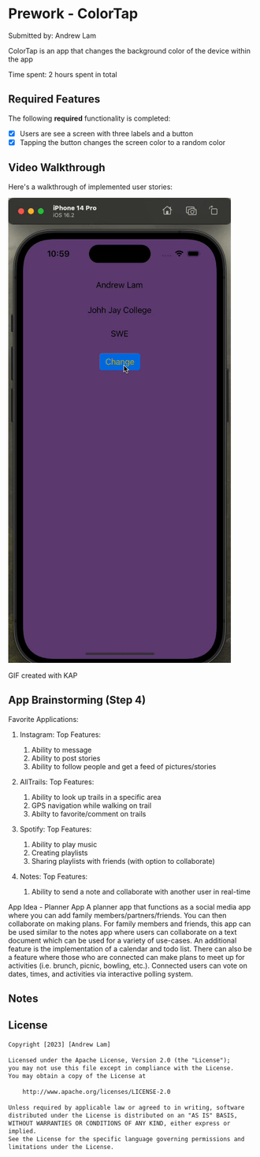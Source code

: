 # Prework - ColorTap

Submitted by: Andrew Lam

ColorTap is an app that changes the background color of the device within the app

Time spent: 2 hours spent in total

## Required Features

The following **required** functionality is completed:

- [x] Users are see a screen with three labels and a button
- [x] Tapping the button changes the screen color to a random color
 
## Video Walkthrough

Here's a walkthrough of implemented user stories:

<img src='https://github.com/AndrewLamCS/CodePathIOS101/blob/main/IOS.gif' title='Video Walkthrough' width='' alt='Video Walkthrough' />

GIF created with KAP

## App Brainstorming (Step 4)

Favorite Applications:
1) Instagram:
 Top Features:
    1) Ability to message
    2) Ability to post stories
    3) Ability to follow people and get a feed of pictures/stories

2) AllTrails:
  Top Features:
    1) Ability to look up trails in a specific area
    2) GPS navigation while walking on trail
    3) Abilty to favorite/comment on trails

3) Spotify:
   Top Features:
     1) Ability to play music
     2) Creating playlists
     3) Sharing playlists with friends (with option to collaborate)

4) Notes:
  Top Features:
    1) Ability to send a note and collaborate with another user in real-time

App Idea - Planner App
 A planner app that functions as a social media app where you can add family members/partners/friends. You can then collaborate on making plans. For family members and friends, this app can be used similar to the notes app where users can collaborate on a text document which can be used for a variety of use-cases. An additional feature is the implementation of a calendar and todo list. There can also be a feature where those who are connected can make plans to meet up for activities (i.e. brunch, picnic, bowling, etc.). Connected users can vote on dates, times, and activities via interactive polling system.

## Notes


## License

    Copyright [2023] [Andrew Lam]

    Licensed under the Apache License, Version 2.0 (the "License");
    you may not use this file except in compliance with the License.
    You may obtain a copy of the License at

        http://www.apache.org/licenses/LICENSE-2.0

    Unless required by applicable law or agreed to in writing, software
    distributed under the License is distributed on an "AS IS" BASIS,
    WITHOUT WARRANTIES OR CONDITIONS OF ANY KIND, either express or implied.
    See the License for the specific language governing permissions and
    limitations under the License.
